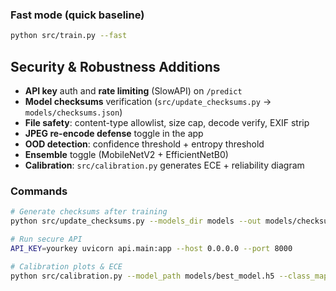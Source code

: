 

### Fast mode (quick baseline)
```bash
python src/train.py --fast
```


## Security & Robustness Additions
- **API key** auth and **rate limiting** (SlowAPI) on `/predict`
- **Model checksums** verification (`src/update_checksums.py` → `models/checksums.json`)
- **File safety**: content-type allowlist, size cap, decode verify, EXIF strip
- **JPEG re-encode defense** toggle in the app
- **OOD detection**: confidence threshold + entropy threshold
- **Ensemble** toggle (MobileNetV2 + EfficientNetB0)
- **Calibration**: `src/calibration.py` generates ECE + reliability diagram

### Commands
```bash
# Generate checksums after training
python src/update_checksums.py --models_dir models --out models/checksums.json

# Run secure API
API_KEY=yourkey uvicorn api.main:app --host 0.0.0.0 --port 8000

# Calibration plots & ECE
python src/calibration.py --model_path models/best_model.h5 --class_map models/class_indices.json --val_dir data/processed/val --img_size 224
```
